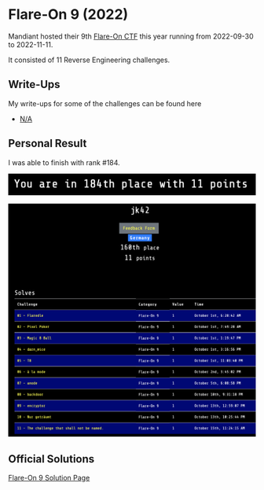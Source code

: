 # Flare-On 9 (2022)

Mandiant hosted their 9th [Flare-On CTF](http://flare-on.com) this year running from 2022-09-30 to 2022-11-11.

It consisted of 11 Reverse Engineering challenges.

## Write-Ups

My write-ups for some of the challenges can be found here

- [N/A](N/A)

## Personal Result

I was able to finish with rank #184.

![pic1](pics/scoreboard_rank.png)

![pic2](pics/scoreboard_profile.png)

## Official Solutions

[Flare-On 9 Solution Page](N/A)

